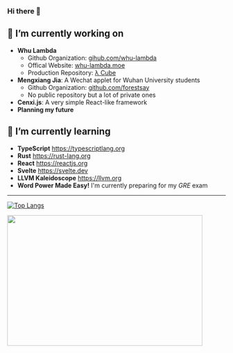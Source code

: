  ### Hi there 👋
 
 ## 🔭 I’m currently working on
 - **Whu Lambda**
   - Github Organization: [gihub.com/whu-lambda](https://github.com/Whu-Lambda)
   - Offical Website: [whu-lambda.moe](https://whu-lambda.moe) 
   - Production Repository: [λ Cube](https://github.com/Whu-Lambda/Lambda-Cube)
 - **Mengxiang Jia**: A Wechat applet for Wuhan University students
   - Github Organization: [github.com/forestsay](https://github.com/forestsay)
   - No public repository but a lot of private ones
 - **Cenxi.js**: A very simple React-like framework
 - **Planning my future**
 ## 🌱 I’m currently learning
 - **TypeScript** https://typescriptlang.org
 - **Rust** https://rust-lang.org
 - **React** https://reactjs.org
 - **Svelte** https://svelte.dev
 - **LLVM Kaleidoscope** https://llvm.org
 - **Word Power Made Easy!** I'm currently preparing for my *GRE* exam
---
 [![Top Langs](https://github-readme-stats.vercel.app/api/top-langs/?username=minnakamiyuki&layout=compact&theme=tokyonight&card_width=400)](https://github.com/minnakamiyuki/github-readme-stats)
 
 <img src="https://user-images.githubusercontent.com/84240546/150674697-55c92bff-5a9a-4301-8cd3-476cdd0c92af.png" width="450px" style="height:300px" />

<!---
minnakamiyuki/minnakamiyuki is a ✨ special ✨ repository because its `README.md` (this file) appears on your GitHub profile.
You can click the Preview link to take a look at your changes.
--->

